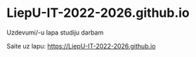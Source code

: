 # LiepU-IT-2022-2026.github.io
Uzdevumi/-u lapa studiju darbam

Saite uz lapu: <https://LiepU-IT-2022-2026.github.io>
